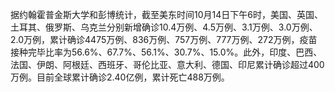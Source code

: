 据约翰霍普金斯大学和彭博统计，截至美东时间10月14日下午6时，美国、英国、土耳其、俄罗斯、乌克兰分别新增确诊10.4万例、4.5万例、3.1万例、3.0万例、2.0万例，累计确诊4475万例、836万例、757万例、777万例、272万例，疫苗接种完毕比率为56.6%、67.7%、56.1%、30.7%、15.0%。此外，印度、巴西、法国、伊朗、阿根廷、西班牙、哥伦比亚、意大利、德国、印尼累计确诊超过400万例。目前全球累计确诊2.40亿例，累计死亡488万例。